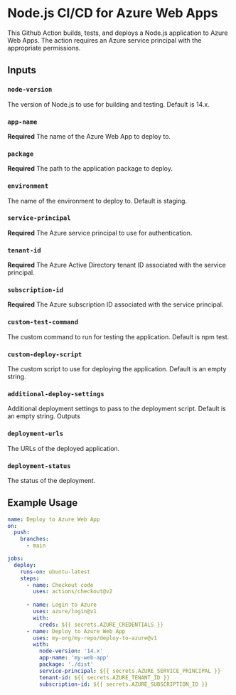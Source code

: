 # Node.js CI/CD for Azure Web Apps

This Github Action builds, tests, and deploys a Node.js application to Azure Web Apps. The action requires an Azure service principal with the appropriate permissions.

## Inputs

### `node-version`

The version of Node.js to use for building and testing. Default is 14.x.

### `app-name`

**Required** The name of the Azure Web App to deploy to.
### `package`

**Required** The path to the application package to deploy.
### `environment`

The name of the environment to deploy to. Default is staging.
### `service-principal`

**Required** The Azure service principal to use for authentication.
### `tenant-id`

**Required** The Azure Active Directory tenant ID associated with the service principal.
### `subscription-id`

**Required** The Azure subscription ID associated with the service principal.
### `custom-test-command`

The custom command to run for testing the application. Default is npm test.
### `custom-deploy-script`

The custom script to use for deploying the application. Default is an empty string.
### `additional-deploy-settings`

Additional deployment settings to pass to the deployment script. Default is an empty string.
Outputs
### `deployment-urls`

The URLs of the deployed application.

### `deployment-status`
The status of the deployment.

## Example Usage

```yaml
name: Deploy to Azure Web App
on:
  push:
    branches:
      - main

jobs:
  deploy:
    runs-on: ubuntu-latest
    steps:
      - name: Checkout code
        uses: actions/checkout@v2
      
      - name: Login to Azure
        uses: azure/login@v1
        with:
          creds: ${{ secrets.AZURE_CREDENTIALS }}
      - name: Deploy to Azure Web App
        uses: my-org/my-repo/deploy-to-azure@v1
        with:
          node-version: '14.x'
          app-name: 'my-web-app'
          package: './dist'
          service-principal: ${{ secrets.AZURE_SERVICE_PRINCIPAL }}
          tenant-id: ${{ secrets.AZURE_TENANT_ID }}
          subscription-id: ${{ secrets.AZURE_SUBSCRIPTION_ID }}
```